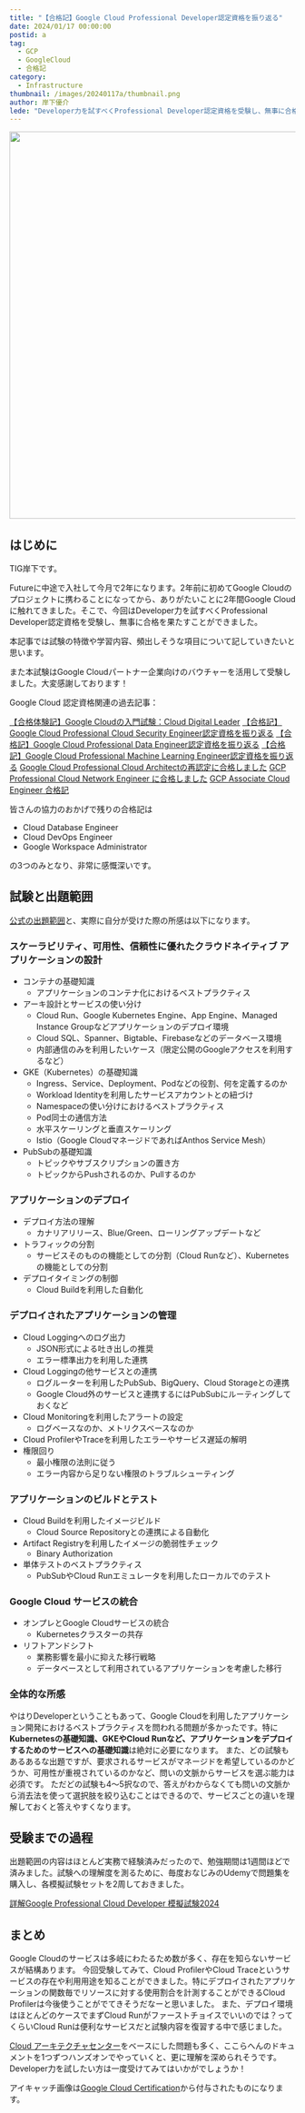 ```yaml
---
title: "【合格記】Google Cloud Professional Developer認定資格を振り返る"
date: 2024/01/17 00:00:00
postid: a
tag:
  - GCP
  - GoogleCloud
  - 合格記
category:
  - Infrastructure
thumbnail: /images/20240117a/thumbnail.png
author: 岸下優介
lede: "Developer力を試すべくProfessional Developer認定資格を受験し、無事に合格を果たすことができました。"
---
```

<img src="/images/20240117a/Professional_Level_Google_Meets_Background.png" alt="" width="1200" height="682" loading="lazy">

## はじめに

TIG岸下です。

Futureに中途で入社して今月で2年になります。2年前に初めてGoogle Cloudのプロジェクトに携わることになってから、ありがたいことに2年間Google Cloudに触れてきました。そこで、今回はDeveloper力を試すべくProfessional Developer認定資格を受験し、無事に合格を果たすことができました。

本記事では試験の特徴や学習内容、頻出しそうな項目について記していきたいと思います。

また本試験はGoogle Cloudパートナー企業向けのバウチャーを活用して受験しました。大変感謝しております！

Google Cloud 認定資格関連の過去記事：

[【合格体験記】Google Cloudの入門試験：Cloud Digital Leader](https://future-architect.github.io/articles/20231226a/)
[【合格記】Google Cloud Professional Cloud Security Engineer認定資格を振り返る](https://future-architect.github.io/articles/20230921a/)
[【合格記】Google Cloud Professional Data Engineer認定資格を振り返る](https://future-architect.github.io/articles/20211013a/)
[【合格記】Google Cloud Professional Machine Learning Engineer認定資格を振り返る](https://future-architect.github.io/articles/20220930a/)
[Google Cloud Professional Cloud Architectの再認定に合格しました](https://future-architect.github.io/articles/20220411a/)
[GCP Professional Cloud Network Engineer に合格しました](https://future-architect.github.io/articles/20200902/)
[GCP Associate Cloud Engineer 合格記](https://future-architect.github.io/articles/20210625a/)

皆さんの協力のおかげで残りの合格記は

- Cloud Database Engineer
- Cloud DevOps Engineer
- Google Workspace Administrator

の3つのみとなり、非常に感慨深いです。

## 試験と出題範囲

[公式の出題範囲](https://cloud.google.com/learn/certification/cloud-developer?hl=ja)と、実際に自分が受けた際の所感は以下になります。

### スケーラビリティ、可用性、信頼性に優れたクラウドネイティブ アプリケーションの設計

- コンテナの基礎知識
  - アプリケーションのコンテナ化におけるベストプラクティス
- アーキ設計とサービスの使い分け
  - Cloud Run、Google Kubernetes Engine、App Engine、Managed Instance Groupなどアプリケーションのデプロイ環境
  - Cloud SQL、Spanner、Bigtable、Firebaseなどのデータベース環境
  - 内部通信のみを利用したいケース（限定公開のGoogleアクセスを利用するなど）
- GKE（Kubernetes）の基礎知識
  - Ingress、Service、Deployment、Podなどの役割、何を定義するのか
  - Workload Identityを利用したサービスアカウントとの紐づけ
  - Namespaceの使い分けにおけるベストプラクティス
  - Pod同士の通信方法
  - 水平スケーリングと垂直スケーリング
  - Istio（Google CloudマネージドであればAnthos Service Mesh）
- PubSubの基礎知識
  - トピックやサブスクリプションの置き方
  - トピックからPushされるのか、Pullするのか

### アプリケーションのデプロイ

- デプロイ方法の理解
  - カナリアリリース、Blue/Green、ローリングアップデートなど
- トラフィックの分割
  - サービスそのものの機能としての分割（Cloud Runなど）、Kubernetesの機能としての分割
- デプロイタイミングの制御
  - Cloud Buildを利用した自動化

### デプロイされたアプリケーションの管理

- Cloud Loggingへのログ出力
  - JSON形式による吐き出しの推奨
  - エラー標準出力を利用した連携
- Cloud Loggingの他サービスとの連携
  - ログルーターを利用したPubSub、BigQuery、Cloud Storageとの連携
  - Google Cloud外のサービスと連携するにはPubSubにルーティングしておくなど
- Cloud Monitoringを利用したアラートの設定
  - ログベースなのか、メトリクスベースなのか
- Cloud ProfilerやTraceを利用したエラーやサービス遅延の解明
- 権限回り
  - 最小権限の法則に従う
  - エラー内容から足りない権限のトラブルシューティング

### アプリケーションのビルドとテスト

- Cloud Buildを利用したイメージビルド
  - Cloud Source Repositoryとの連携による自動化
- Artifact Registryを利用したイメージの脆弱性チェック
  - Binary Authorization
- 単体テストのベストプラクティス
  - PubSubやCloud Runエミュレータを利用したローカルでのテスト

### Google Cloud サービスの統合

- オンプレとGoogle Cloudサービスの統合
  - Kubernetesクラスターの共存
- リフトアンドシフト
  - 業務影響を最小に抑えた移行戦略
  - データベースとして利用されているアプリケーションを考慮した移行

### 全体的な所感

やはりDeveloperということもあって、Google Cloudを利用したアプリケーション開発におけるベストプラクティスを問われる問題が多かったです。特に**Kubernetesの基礎知識、GKEやCloud Runなど、アプリケーションをデプロイするためのサービスへの基礎知識**は絶対に必要になります。
また、どの試験もあるあるな出題ですが、要求されるサービスがマネージドを希望しているのかどうか、可用性が重視されているのかなど、問いの文脈からサービスを選ぶ能力は必須です。
ただどの試験も4～5択なので、答えがわからなくても問いの文脈から消去法を使って選択肢を絞り込むことはできるので、サービスごとの違いを理解しておくと答えやすくなります。

## 受験までの過程

出題範囲の内容はほとんど実務で経験済みだったので、勉強期間は1週間ほどで済みました。試験への理解度を測るために、毎度おなじみのUdemyで問題集を購入し、各模擬試験セットを2周しておきました。

[詳解Google Professional Cloud Developer 模擬試験2024](https://www.udemy.com/course/google-professional-cloud-developer-2023/)

## まとめ

Google Cloudのサービスは多岐にわたるため数が多く、存在を知らないサービスが結構あります。
今回受験してみて、Cloud ProfilerやCloud Traceというサービスの存在や利用用途を知ることができました。特にデプロイされたアプリケーションの関数毎でリソースに対する使用割合を計測することができるCloud Profilerは今後使うことがでてきそうだなーと思いました。
また、デプロイ環境はほとんどのケースでまずCloud Runがファーストチョイスでいいのでは？ってくらいCloud Runは便利なサービスだと試験内容を復習する中で感じました。

[Cloud アーキテクチャセンター](https://cloud.google.com/architecture?hl=ja)をベースにした問題も多く、ここらへんのドキュメントを1つずつハンズオンでやっていくと、更に理解を深められそうです。
Developer力を試したい方は一度受けてみてはいかがでしょうか！

アイキャッチ画像は[Google Cloud Certification](https://sites.google.com/robertsonmarketing.com/digitalassetdownloadportal/digital-toolkit)から付与されたものになります。
